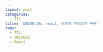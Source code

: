 ```yaml
---
layout: post
categories:
  - TIL
title: 'UNIVE.US: react, 이미지 미리보기 구현'
tags:
  - TIL
  - UNIVEUS
  - React
---
```

